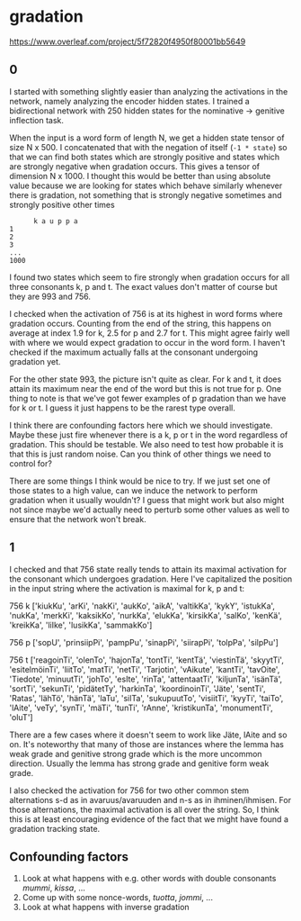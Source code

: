 # gradation


https://www.overleaf.com/project/5f72820f4950f80001bb5649

## 0 



I started with something slightly easier than analyzing the activations in the network, namely analyzing the encoder hidden states. I trained a bidirectional network with 250 hidden states for the nominative -> genitive inflection task. 

When the input is a word form of length N, we get a hidden state tensor of size N x 500. I concatenated that with the negation of itself (`-1 * state`) so that we can find both states which are strongly positive and states which are strongly negative when gradation occurs. This gives a tensor of dimension N x 1000. I thought this would be better than using absolute value because we are looking for states which behave similarly whenever there is gradation, not something that is strongly negative sometimes and strongly positive other times

```
      k a u p p a 
1
2
3
...
1000
```

I found two states which seem to fire strongly when gradation occurs for all three consonants k, p and t. The exact values don't matter of course but they are 993 and 756. 

I checked when the activation of 756 is at its highest in word forms where gradation occurs. Counting from the end of the string, this happens on average at index 1.9 for k, 2.5 for p and 2.7 for t. This might agree fairly well with where we would expect gradation to occur in the word form. I haven't checked if the maximum actually falls at the consonant undergoing gradation yet.

For the other state 993, the picture isn't quite as clear. For k and t, it does attain its maximum near the end of the word but this is not true for p. One thing to note is that we've got fewer examples of p gradation than we have for k or t.  I guess it just happens to be the rarest type overall. 

I think there are confounding factors here which we should investigate. Maybe these just fire whenever there is a k, p or t in the word regardless of gradation. This should be testable. We also need to test how probable it is that this is just random noise. Can you think of other things we need to control for?

There are some things I think would be nice to try. If we just set one of those states to a high value, can we induce the network to perform gradation when it usually wouldn't? I guess that might work but also might not since maybe we'd actually need to perturb some other values as well to ensure that the network won't break. 


## 1


I checked and that 756 state really tends to attain its maximal activation for the consonant which undergoes gradation. Here I've capitalized the position in the input string where the activation is maximal for k, p and t:

 
756 k ['kiukKu', 'arKi', 'nakKi', 'aukKo', 'aikA', 'valtikKa', 'kykY', 'istukKa', 'nukKa', 'merkKi', 'kaksikKo', 'nurkKa', 'elukKa', 'kirsikKa', 'salKo', 'kenKä', 'kreikKa', 'liIke', 'lusikKa', 'sammakKo']

756 p ['sopU', 'prinsiipPi', 'pampPu', 'sinapPi', 'siirapPi', 'tolpPa', 'silpPu']

756 t ['reagoinTi', 'olenTo', 'hajonTa', 'tontTi', 'kentTä', 'viestinTä', 'skyytTi', 'esitelmöinTi', 'liitTo', 'matTi', 'netTi', 'Tarjotin', 'vAikute', 'kantTi', 'tavOite', 'Tiedote', 'minuutTi', 'johTo', 'esIte', 'rinTa', 'attentaatTi', 'kiljunTa', 'isänTä', 'sortTi', 'sekunTi', 'pidätetTy', 'harkinTa', 'koordinoinTi', 'Jäte', 'sentTi', 'Ratas', 'lähTö', 'hänTä', 'laTu', 'silTa', 'sukupuutTo', 'visiitTi', 'kyyTi', 'taiTo', 'lAite', 'veTy', 'synTi', 'mäTi', 'tunTi', 'rAnne', 'kristikunTa', 'monumentTi', 'oluT']
 
 
There are a few cases where it doesn't seem to work like Jäte, lAite and so on. It's noteworthy that many of those are instances where the lemma has weak grade and genitive strong grade which is the more uncommon direction. Usually the lemma has strong grade and genitive form weak grade. 

I also checked the activation for 756 for two other common stem alternations s-d as in avaruus/avaruuden and n-s as in ihminen/ihmisen. For those alternations, the maximal activation is all over the string. So, I think this is at least encouraging evidence of the fact that we might have found a gradation tracking state.

## Confounding factors


1. Look at what happens with e.g. other words with double consonants *mummi*, *kissa*, ...
2. Come up with some nonce-words, *tuotta*, *jommi*, ...
3. Look at what happens with inverse gradation


